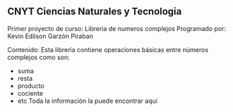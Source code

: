 ## CNYT Ciencias Naturales y Tecnologia
Primer proyecto de curso: Libreria de numeros complejos
Programado por: Kevin Edilson Garzón Piraban

Contenido:
Esta librería contiene operaciones básicas entre números complejos como son:
 * suma
 * resta
 * producto
 * cociente
 * etc
 Toda la información la puede encontrar aquí 
